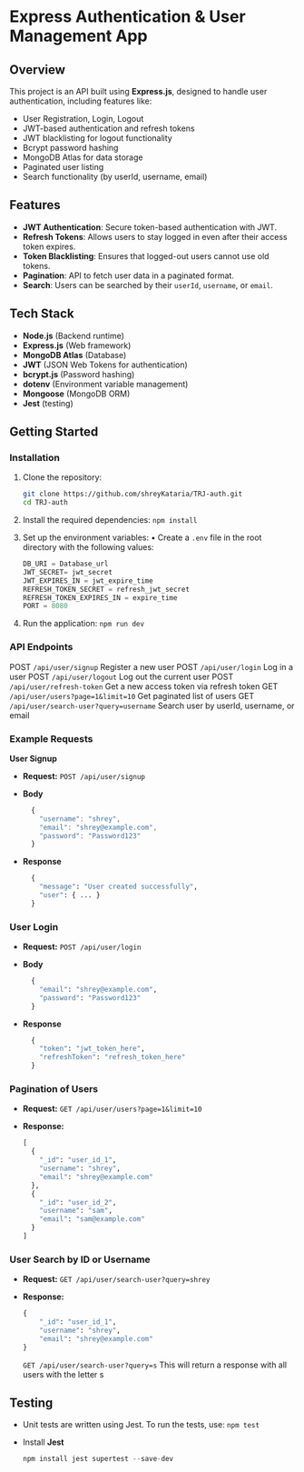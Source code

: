 # Express Authentication & User Management App

## Overview

This project is an API built using **Express.js**, designed to handle user authentication, including features like:

- User Registration, Login, Logout
- JWT-based authentication and refresh tokens
- JWT blacklisting for logout functionality
- Bcrypt password hashing
- MongoDB Atlas for data storage
- Paginated user listing
- Search functionality (by userId, username, email)

## Features

- **JWT Authentication**: Secure token-based authentication with JWT.
- **Refresh Tokens**: Allows users to stay logged in even after their access token expires.
- **Token Blacklisting**: Ensures that logged-out users cannot use old tokens.
- **Pagination**: API to fetch user data in a paginated format.
- **Search**: Users can be searched by their `userId`, `username`, or `email`.

## Tech Stack

- **Node.js** (Backend runtime)
- **Express.js** (Web framework)
- **MongoDB Atlas** (Database)
- **JWT** (JSON Web Tokens for authentication)
- **bcrypt.js** (Password hashing)
- **dotenv** (Environment variable management)
- **Mongoose** (MongoDB ORM)
- **Jest** (testing)

## Getting Started

### Installation

1. Clone the repository:
   ```bash
   git clone https://github.com/shreyKataria/TRJ-auth.git
   cd TRJ-auth
   ```
2. Install the required dependencies:
   `npm install`

3. Set up the environment variables:
   • Create a `.env` file in the root directory with the following values:
   ```python
   DB_URI = Database_url
   JWT_SECRET= jwt_secret
   JWT_EXPIRES_IN = jwt_expire_time
   REFRESH_TOKEN_SECRET = refresh_jwt_secret
   REFRESH_TOKEN_EXPIRES_IN = expire_time
   PORT = 8080
   ```
4. Run the application:
   `npm run dev`

### API Endpoints

POST `/api/user/signup` Register a new user
POST `/api/user/login` Log in a user
POST `/api/user/logout` Log out the current user
POST `/api/user/refresh-token` Get a new access token via refresh token
GET `/api/user/users?page=1&limit=10` Get paginated list of users
GET `/api/user/search-user?query=username` Search user by userId, username, or email

### Example Requests

**User Signup**

- **Request:**
  `POST /api/user/signup`

- **Body**
  ```javascript
    {
      "username": "shrey",
      "email": "shrey@example.com",
      "password": "Password123"
    }
  ```
- **Response**
  ```python
    {
      "message": "User created successfully",
      "user": { ... }
    }
  ```

### User Login

- **Request:**
  `POST /api/user/login`

- **Body**

  ```python
    {
      "email": "shrey@example.com",
      "password": "Password123"
    }
  ```

- **Response**
  ```python
    {
      "token": "jwt_token_here",
      "refreshToken": "refresh_token_here"
    }
  ```

### Pagination of Users

- **Request:**
  `GET /api/user/users?page=1&limit=10`

- **Response:**
  ```python
  [
    {
      "_id": "user_id_1",
      "username": "shrey",
      "email": "shrey@example.com"
    },
    {
      "_id": "user_id_2",
      "username": "sam",
      "email": "sam@example.com"
    }
  ]
  ```

### User Search by ID or Username

- **Request:**
  `GET /api/user/search-user?query=shrey`

- **Response:**
  ```python
  {
      "_id": "user_id_1",
      "username": "shrey",
      "email": "shrey@example.com"
  }
  ```
  `GET /api/user/search-user?query=s` This will return a response with all users with the letter s

## Testing

- Unit tests are written using Jest. To run the tests, use:
  `npm test`

- Install **Jest**
  ```python
  npm install jest supertest --save-dev
  ```
